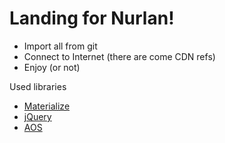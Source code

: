 # Landing for Nurlan!

  - Import all from git
  - Connect to Internet (there are come CDN refs)
  - Enjoy (or not)
  
Used libraries
  - [Materialize](https://materializecss.com/)
  - [jQuery](https://jquery.com/)
  - [AOS](https://michalsnik.github.io/aos/)